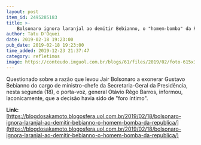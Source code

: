 ```yaml
---
layout: post
item_id: 2495285183
title: >-
    Bolsonaro ignora laranjal ao demitir Bebianno, o "homem-bomba" da República
author: Tatu D'Oquei
date: 2019-02-18 19:23:00
pub_date: 2019-02-18 19:23:00
time_added: 2019-12-23 21:37:47
category: refletimos
image: https://conteudo.imguol.com.br/blogs/61/files/2019/02/foto-615x300.jpg
---
```


Questionado sobre a razão que levou Jair Bolsonaro a exonerar Gustavo Bebianno do cargo de ministro-chefe da Secretaria-Geral da Presidência, nesta segunda (18), o porta-voz, general Otávio Rêgo Barros, informou, laconicamente, que a decisão havia sido de "foro íntimo".

**Link:** [https://blogdosakamoto.blogosfera.uol.com.br/2019/02/18/bolsonaro-ignora-laranjal-ao-demitir-bebianno-o-homem-bomba-da-republica/](https://blogdosakamoto.blogosfera.uol.com.br/2019/02/18/bolsonaro-ignora-laranjal-ao-demitir-bebianno-o-homem-bomba-da-republica/)

